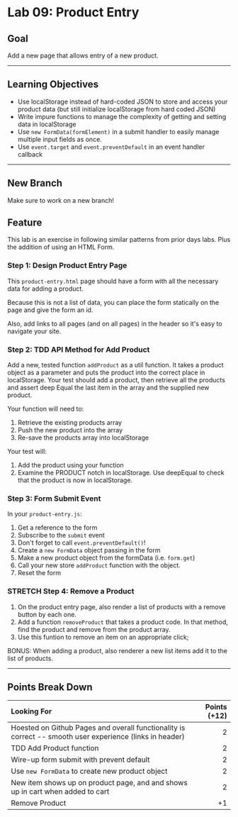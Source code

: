 <!-- # Lab 06: Products

Today we will be starting a new project, with basic elements of
an e-commerce site including a product page and shopping cart. Decide your product domain and follow repository setup guide, giving your repository a relevant name related to the product.

## Topic

Pick a real or fictitious product, up to you. You will ultimately need to come up with (at least) the following for each product:

Property | Description
---|---
`id` | a unique string that identifies this product
`name` | user friendly name of the product
`image` | image file name for this image (should live in `assets`)
`description` | a longer description of the product
`category` | the category this product belongs to, limit to one
`price` | the price the user will pay

## Pages

The primary focus today is the product page (`products`). However, you should slot in a simple home page (`index.html`), which should have a link to the product page.

You should also have `common/main.css` used by all pages, as well as a page-specific css page (like `products/products.css`).

## Product Page

The goal for today is to generate a list of products from product data.

### Step 1: Design List

Work out the static design for one product in your list. This will help you to flush out what data will be needed. Make sure to include an "Add" button whose value is the product `id`.

**git add, commit, push!**

### Step 2: Product Data

In a new JavaScript file, named by the domain (class example was `fruits.js`):

1. Write out object literals for each product, storing in a variable with same name as product `id`. These objects are key/value pairs whose values uniquely describe each product. All products should have _exactly_ the same keys!
2. Create a variable that is an array of all of your products
3. Export this array.

**git add, commit, push!**

### Step 3: TDD DOM Render Function

Write a test that passes a product to a function and asserts that the return dom with `.toOuterHTML` matches your static html example:
1. Copy html from the page
1. You will need to remove extraneous whitespace. Don't worry, you can adjust the test as need
1. Copy the object product data for the one that corresponds to the example, and use as your input to your function
1. Using the DOM API, create your static example _programmatically_
using JavaScript. Start by creating the top level element (`<li>` for the product list)
1. Make the test pass! (Again, you may need to adjust html syntax - pay close attention to test details)

**git add, commit, push!**

### Step 4: Generate Product List

In your `products.js`, you will need to:
1. import your data and your DOM generation function
2. locate the list element where your products will go
3. loop through your data
    1. Create a variable that is the singular of your domain list and assign based on the current array index. For example, `const fruit = fruits[i];`
    1. Pass to your DOM generation function and capture result in variable
    1. Append to the top-level list element

**git add, commit, push!**

---

## Points Break Down

Looking For | Points (10)
:--|--:
Hosted on GitHub with URL in About section, Product HTML works and uses good Semantic Element choices  | 2 
CSS used consciously and correctly | 1
Products Object Literals and Array of all Products | 2
TDD DOM Render Function | 3
Correctly orchestrate product generation in `products.js` using a for loop and your render function | 2 

# Class 07: Find, Math and Calculations

### Warm-up: Increment function

## Agenda

1) Data modeling the cart
1) Find by Id
1) `renderTableRow`

## Warm up: `findById`

## Data modeling

- Yesterday, we modeled data for a piece of fruit, coming up with just the right list of key/value pairs (not too many, not too few) to represent a piece of fruit, as it pertains to our app. 
- Here is a model for a shopping cart, which is an array of abstract ShoppingCartItems. Try and figure out what the data model is trying to represent.

```js
const cart = [{
    id: 'apple',
    quantity: 2
}, {
    id: 'banana',
    quantity: 5
}, {
    id: 'mango',
    quantity: 1
}, {
    id: 'orange',
    quantity: 10
}];

```

## findById and relational data

-Our cart item model is pretty thin: it tells us nothing about the price of an apple, for example.

-So how do we find the price of an apple? We use the id!
- Becuase our data model includes IDs, we can look at our fruits array in order to find the missing piece of the puzzle.
- Here is an example of us using a shopping cart item to find more information:

```js
// our cart item doesn't have a price, just an id and quantity
const cartItem = {
    id: 'mango',
    quantity: 1
};

// that means we need to loop through the fruits
for (let i = 0; i < fruits.length; i++) {
    const fruit = fruits[i];
    // and find a matching id
    if (fruit.id === cartItem) {
        // if we want to know the price of a mango
        console.log('a mango costs this much: ', fruit.price);
    }
}
```

Because we need more than one model to get the whole picture, this data is called **'relational'**. Cart items 'have' a fruit that they are 'related' to.

## HTML Tables

Consider the following table:

```js
<table>
  <tr>
    <th>Name</th>
    <th>Price</th>
    <th>Quantity</th>
    <th>Subtotal</th>
  </tr>
  <tr>    
    <td>Apple</td>
    <td>$1.50</td>
    <td>3</td>
    <td>$4.50</td>
  </tr>
  <tr>
    <td>Banana</td>
    <td>$1</td>
    <td>2</td>
    <td>$2</td>
  </tr>
</table>
```

Consider: 
    - If we wanted to loop over all of our cart items and make a table row for each cart item, what HTML elements would we want to create for each cart item? 
    - Since our cart doesn't have access to the price, how are we supposed to find the price?

**Demo**

# Lab 07: Shopping Cart

## Goal

Add a new Shopping Cart page to the e-commerce app. It uses an HTML table to show `cart` data including lookup of product info and calculation of line item and order totals

---

## Learning Objectives
- Plan and implement a data model for a shopping cart
- Use a for loop to get access a particular item in an array, given an `id`
- Write, test, and use a function that takes an array and an id, and returns the item in the array with the matching id.
- Write, test, and use a function that takes a shopping cart item, and returns a `<tr>` for a table.
- Write, test, and use a function that takes in a shopping cart item and calculates the total price of a single item in the cart, based on its quantity.
- Write, test, and use a function that takes an array of shoppinfg cart items and calculates the total price of all the items in the cart.
- Munge together two relational data models (cart items and products)

---

## Shopping Cart

The shopping cart data is an array where each object contains the `id` of the product and quantity ordered.

Property | Description
---|---
`id` | product that this line item refers to
`quantity` | how many of the product are being ordered

## Shopping Cart Page

The goal for today is to generate a table with the quantity, product name, and line item total, plus an overall order total for all products in the cart.

### Step 1: Design Cart

Work out the static design for the cart table. It should show the quantity, product name and line item total on each row. The footer should have the order total.

Also add a "Place Order" button on the page.

**git add, commit, push!**

### Step 2: Cart Data

In a new JavaScript file, `/data/cart.js`:

1. Write out an array literal that contains object literals for a few items ordered in the cart (see in class example).
3. Export this array.

**git add, commit, push!**

### Step 3: TDD `findById` Function

TDD for a function that lives in `/utils.js` called `findById`. This function takes an array and an id, and returns the first item found that has an `.id` property that matches the passed in id. It can return `null` if no match is found.

z

### Step 5: TDD DOM Render Function

TDD for a function that lives in `/shopping-cart/render-line-items.js`. This function takes both a cart line item, and the corresponding product, and returns dom that matches your static html example:
1. Copy html from the page
1. You will need to remove extraneous whitespace. Don't worry, you can
adjust the test as need
1. Copy the cart line item data for the one that corresponds to the example, and either copy the product or use your `findById` function to locate the product and use as your input to your function
1. Using the DOM API, create your static example _programmatically_
using JavaScript. Start by creating the top level element (`<tr>` for the line item)
1. Make the test pass! (Again, you may need to adjust html syntax - pay close attention to test details)

**git add, commit, push!**

### Step 4: Generate Shopping Cart

In your `/shopping-cart/shopping-cart.js`, you will need to:
1. Import your data (both cart and products), DOM generation function, and any needed utility functions
2. locate the `tbody` element where your line items will go
3. loop through your data
    1. Create a variable based on the current array index.
    1. Use your `findById` function to find the corresponding product for this line item
    1. Pass these to your DOM generation function and capture result in variable
    1. Append to the table body (`tbody`)

**git add, commit, push!** -->

<!-- ### Step 5: TDD CalcOrderTotal

TDD for a function that lives in `/utils.js` called `calcOrderItem`. This function takes the cart array and products array. Calculate the total of your cart data as the expected value.

In the function:
1. Create a variable to hold the order total. 
1. Loop the line items and use the `calcLineItem` function to calculate each line item and add it to the order total. 
1. Return the order total
1. Note: you may need to round the order total to 
get your test to pass like you did with the line item total

### Step 6: Add Order Total to Table

In `/shopping-cart/shopping-cart.js`:

1. import the `calcOrderTotal` function
1. Use the function to calculate the cart total and
display the result in the appropriate element.

---

## Points Break Down

Looking For | Points (10)
:--|--:
Hosted on GitHub with URL in About section, Product HTML works and uses good Semantic Element choices  | 2 
CSS used consciously and correctly | 1
TDD `calcCaertItemTotal` and `calcOrderTotal` | 2
TDD DOM Render Function | 3
Correctly orchestrate product row generation in `shopping-cart.js` | 2  -->

<!-- # Lab 08: Data Persistence

## Goal

Today we are going to save our data and share it between our product page and our shopping cart page.

We won't be adding much new presentation, this will largely be "under the hood" JavaScript work.

---

## Learning Objectives
- Use localStorage to share data 1) persistently and 2) between different pages
- Use `JSON.parse` and `JSON.stringify` to manage localStorage data
- Use localStorage instead of hard-coded JSON to store your cart data
- Manage the complexity of initializing data in the cart if it doesn't yet exist in localStorage
- Manage the complexity of initizaling a cart item in the array if it doesn't exist in the array
- Manage the complexity of adding a _second instance of the same product_ to the cart array
- Dynamically create event listeners on the product page that add items to local storage

--

## New Branch

Make sure to work on a new branch!

## Goal

The goal is to have the "Add" button on each product add an instance of that product to the shopping cart. The shopping cart will be saved and retrieved from local storage.

### Step 1: Add Product to Shopping Cart

In the code the renders a product, add an event listener to the "Add" button.

This event handler will need to handle the following tasks:

1. Retrieve the existing shopping cart from localStorage
    1. If there is no cart in data in localStorage, use an empty array: `[]`
    1. If there is cart data in localStorage, turn into array using `JSON.parse`
1. Check if the shopping cart already has the line item for this product. You can reuse your `findById` function for this taks.
    1. If it does exist, increment the quantity.
    1. If it does not exist create a new line item with the following format:
        ```js
        const lineItem = {
            id: <product-id>,
            quantity: 1
        };
        ```
1. Save the modified cart array back to localStorage, remembering to serialize with `JSON.stringify` before saving

### Step 2: Get Shopping Cart from localStorage on Shopping Cart Page

Instead importing a hard-coded cart data, retrieve the shopping cart from localStorage (don't forget to `JSON.parse`!) and use it in rendering the table.

### Step 3: Place Order 

1. If there are no line items in the cart, disable the "Place Order" button.
1. Add an event handler to the "Place Order" button that:
    1. Displays an `alert` with the contents of the cart (hint: `JSON.stringify(cart, true, 2)` will give you nicely formatted `JSON`)
    1. Remove the cart from localStorage (`.removeItem`)
    1. Redirect the user back to the home page

### STRETCH: Add Quantity of Products

Add a quantity drop-down to the rendered product. When the "Add" button is clicked, add the indicated amount of product to the quantity.

### STRETCH: Move Data Work to Function

Create a module called `cart-api.js`. Export a function for each of the specific data tasks below. You already have the correct code, remove it into these functions and change existing code to import and use these new functions instead:

1. `getCart`
1. `addToCart`
1. `clearCart`

---

## Points Break Down

Looking For | Points (10)
:--|--:
Hosted on GitHub with URL in About section | 1
Add product to cart (addEventListener in render product) | 4
Load cart on shopping cart page | 3
Place order with alert, remove cart, and redirect | 2
Add Quantity to product page | +1
TDD `getCart`, `clearCart`, and `setCart` functions for `cart-api.js` | +1 -->

# Lab 09: Product Entry

## Goal

Add a new page that allows entry of a new product.

---

## Learning Objectives
- Use localStorage instead of hard-coded JSON to store and access your product data (but still initialize localStorage from hard coded JSON)
- Write impure functions to manage the complexity of getting and setting data in localStorage
- Use `new FormData(formElement)` in a submit handler to easily manage multiple input fields as once.
- Use `event.target` and `event.preventDefault` in an event handler callback

---

## New Branch

Make sure to work on a new branch!

## Feature

This lab is an exercise in following similar patterns from prior days labs. Plus the addition of
using an HTML Form.

### Step 1: Design Product Entry Page

This `product-entry.html` page should have a form with all the necessary data for adding a product.

Because this is not a list of data, you can place the form statically on the page and give the form
an id.

Also, add links to all pages (and on all pages) in the header so it's easy to navigate your site.

### Step 2: TDD API Method for Add Product

Add a new, tested function `addProduct` as a util function. It takes a product object as a parameter and puts the product into the correct place in localStorage.
Your test should add a product, then retrieve all the products and assert deep Equal the last item
in the array and the supplied new product.

Your function will need to:

1. Retrieve the existing products array
1. Push the new product into the array
1. Re-save the products array into localStorage

Your test will:
1. Add the product using your function
1. Examine the PRODUCT notch in localStorage. Use deepEqual to check that the product is now in localStorage.

### Step 3: Form Submit Event

In your `product-entry.js`:

1. Get a reference to the form
1. Subscribe to the `submit` event
1. Don't forget to call `event.preventDefault()`!
1. Create a `new FormData` object passing in the form
1. Make a new product object from the formData (i.e. `form.get`)
1. Call your new store `addProduct` function with the object.
1. Reset the form

### STRETCH Step 4: Remove a Product

1. On the product entry page, also render a list of products with a remove button by each one.
1. Add a function `removeProduct` that takes a product code. In that method, find the product and remove from the product array.
1. Use this funtion to remove an item on an appropriate click;

BONUS: When adding a product, also renderer a new list items add it to the list of products.

---

## Points Break Down

Looking For | Points (+12)
:--|--:
Hoested on Github Pages and overall functionality is correct -- smooth user experience (links in header) |  2
TDD Add Product function | 2
Wire-up form submit with prevent default | 2
Use `new FormData` to create new product object | 2
New item shows up on product page, and and shows up in cart when added to cart | 2
Remove Product | +1